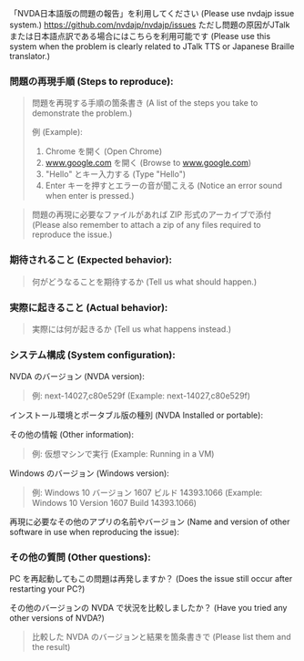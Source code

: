「NVDA日本語版の問題の報告」を利用してください (Please use nvdajp issue system.)
https://github.com/nvdajp/nvdajp/issues
ただし問題の原因がJTalkまたは日本語点訳である場合にはこちらを利用可能です (Please use this system when the problem is clearly related to JTalk TTS or Japanese Braille translator.)

### 問題の再現手順 (Steps to reproduce):
> 問題を再現する手順の箇条書き (A list of the steps you take to demonstrate the problem.)
>
> 例 (Example):
>
> 1. Chrome を開く (Open Chrome)
> 2. www.google.com を開く (Browse to www.google.com)
> 3. "Hello" とキー入力する (Type "Hello")
> 4. Enter キーを押すとエラーの音が聞こえる (Notice an error sound when enter is pressed.)

> 問題の再現に必要なファイルがあれば ZIP 形式のアーカイブで添付 (Please also remember to attach a zip of any files required to reproduce the issue.)

### 期待されること (Expected behavior):
> 何がどうなることを期待するか (Tell us what should happen.)

### 実際に起きること (Actual behavior):
> 実際には何が起きるか (Tell us what happens instead.)

### システム構成 (System configuration):
NVDA のバージョン (NVDA version):
> 例: next-14027,c80e529f (Example: next-14027,c80e529f)

インストール環境とポータブル版の種別 (NVDA Installed or portable):

その他の情報 (Other information):
> 例: 仮想マシンで実行 (Example: Running in a VM)

Windows のバージョン (Windows version):
> 例: Windows 10 バージョン 1607 ビルド 14393.1066 (Example: Windows 10 Version 1607 Build 14393.1066)

再現に必要なその他のアプリの名前やバージョン (Name and version of other software in use when reproducing the issue):

### その他の質問 (Other questions):

PC を再起動してもこの問題は再発しますか？ (Does the issue still occur after restarting your PC?)

その他のバージョンの NVDA で状況を比較しましたか？ (Have you tried any other versions of NVDA?)
> 比較した NVDA のバージョンと結果を箇条書きで (Please list them and the result)

